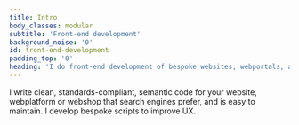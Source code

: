 ```yaml
---
title: Intro
body_classes: modular
subtitle: 'Front-end development'
background_noise: '0'
id: front-end-development
padding_top: '0'
heading: 'I do front-end development of bespoke websites, webportals, and webshops with high design-fidelity'
---
```


I write clean, standards-compliant, semantic code for your website, webplatform or webshop that search engines prefer, and is easy to maintain. I develop bespoke scripts to improve UX.